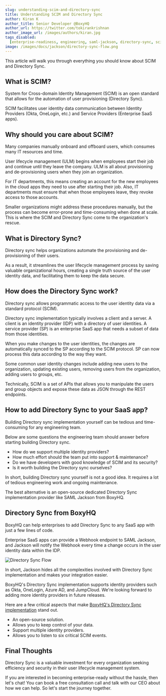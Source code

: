 ```yaml
---
slug: understanding-scim-and-directory-sync
title: Understanding SCIM and Directory Sync
author: Kiran K
author_title: Senior Developer @BoxyHQ
author_url: https://twitter.com/tokirankrishnan
author_image_url: /images/authors/kiran.jpg
tags_disabled:
  [enterprise-readiness, engineering, saml-jackson, directory-sync, scim]
image: /images/docs/jackson/directory-sync-flow.png
---
```


This article will walk you through everything you should know about SCIM and Directory Sync.

## What is SCIM?

System for Cross-domain Identity Management (SCIM) is an open standard that allows for the automation of user provisioning (Directory Sync).

SCIM facilitates user identity data communication between Identity Providers (Okta, OneLogin, etc.) and Service Providers (Enterprise SaaS apps).

## Why should you care about SCIM?

Many companies manually onboard and offboard users, which consumes many IT resources and time.

User lifecycle management (ULM) begins when employees start their job and continue until they leave the company. ULM is all about provisioning and de-provisioning users when they join an organization.

For IT departments, this means creating an account for the new employees in the cloud apps they need to use after starting their job. Also, IT departments must ensure that when those employees leave, they revoke access to those accounts.

Smaller organizations might address these procedures manually, but the process can become error-prone and time-consuming when done at scale. This is where the SCIM and Directory Sync come to the organization's rescue.

## What is Directory Sync?

Directory sync helps organizations automate the provisioning and de-provisioning of their users.

As a result, it streamlines the user lifecycle management process by saving valuable organizational hours, creating a single truth source of the user identity data, and facilitating them to keep the data secure.

## How does the Directory Sync work?

Directory sync allows programmatic access to the user identity data via a standard protocol (SCIM).

Directory sync implementation typically involves a client and a server. A client is an identity provider (IDP) with a directory of user identities. A service provider (SP) is an enterprise SaaS app that needs a subset of data from those identities.

When you make changes to the user identities, the changes are automatically synced to the SP according to the SCIM protocol. SP can now process this data according to the way they want.

Some common user identity changes include adding new users to the organization, updating existing users, removing users from the organization, adding users to groups, etc.

Technically, SCIM is a set of APIs that allows you to manipulate the users and group objects and expose these data as JSON through the REST endpoints.

## How to add Directory Sync to your SaaS app?

Building Directory sync implementation yourself can be tedious and time-consuming for any engineering team.

Below are some questions the engineering team should answer before starting building Directory sync.

- How do we support multiple identity providers?
- How much effort should the team put into support & maintenance?
- Do we have developers with good knowledge of SCIM and its security?
- Is it worth building the Directory sync ourselves?

In short, building Directory sync yourself is not a good idea. It requires a lot of tedious engineering work and ongoing maintenance.

The best alternative is an open-source dedicated Directory Sync implementation provider like SAML Jackson from BoxyHQ.

## Directory Sync from BoxyHQ

BoxyHQ can help enterprises to add Directory Sync to any SaaS app with just a few lines of code.

Enterprise SaaS apps can provide a Webhook endpoint to SAML Jackson, and Jackson will notify the Webhook every time a change occurs in the user identity data within the IDP.

![Directory Sync Flow](/images/docs/jackson/directory-sync-flow.png)

In short, Jackson hides all the complexities involved with Directory Sync implementation and makes your integration easier.

BoxyHQ's Directory Sync implementation supports identity providers such as Okta, OneLogin, Azure AD, and JumpCloud. We're looking forward to adding more identity providers in future releases.

Here are a few critical aspects that make [BoxyHQ's Directory Sync implementation](/docs/directory-sync/overview) stand out.

- An open-source solution.
- Allows you to keep control of your data.
- Support multiple identity providers.
- Allows you to listen to six critical SCIM events.

## Final Thoughts

Directory Sync is a valuable investment for every organization seeking efficiency and security in their user lifecycle management system.

If you are interested in becoming enterprise-ready without the hassle, then let's chat! You can book a free consultation call and talk with our CEO about how we can help. So let's start the journey together.
